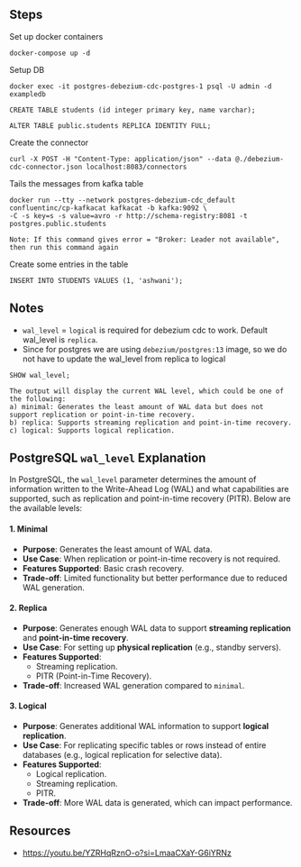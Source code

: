 ## Steps

Set up docker containers
```
docker-compose up -d
```

Setup DB
```
docker exec -it postgres-debezium-cdc-postgres-1 psql -U admin -d exampledb

CREATE TABLE students (id integer primary key, name varchar);

ALTER TABLE public.students REPLICA IDENTITY FULL;
```

Create the connector
```
curl -X POST -H "Content-Type: application/json" --data @./debezium-cdc-connector.json localhost:8083/connectors
```

Tails the messages from kafka table
```
docker run --tty --network postgres-debezium-cdc_default confluentinc/cp-kafkacat kafkacat -b kafka:9092 \
-C -s key=s -s value=avro -r http://schema-registry:8081 -t postgres.public.students

Note: If this command gives error = "Broker: Leader not available", then run this command again
```

Create some entries in the table
```
INSERT INTO STUDENTS VALUES (1, 'ashwani');
```


## Notes
* `wal_level` = `logical` is required for debezium cdc to work. Default wal_level is `replica`.
* Since for postgres we are using `debezium/postgres:13` image, so we do not have to update the wal_level from replica to logical
```
SHOW wal_level;

The output will display the current WAL level, which could be one of the following:
a) minimal: Generates the least amount of WAL data but does not support replication or point-in-time recovery.
b) replica: Supports streaming replication and point-in-time recovery.
c) logical: Supports logical replication.
```

## PostgreSQL `wal_level` Explanation

In PostgreSQL, the `wal_level` parameter determines the amount of information written to the Write-Ahead Log (WAL) and what capabilities are supported, such as replication and point-in-time recovery (PITR). Below are the available levels:

#### 1. **Minimal**
- **Purpose**: Generates the least amount of WAL data.
- **Use Case**: When replication or point-in-time recovery is not required.
- **Features Supported**: Basic crash recovery.
- **Trade-off**: Limited functionality but better performance due to reduced WAL generation.

#### 2. **Replica**
- **Purpose**: Generates enough WAL data to support **streaming replication** and **point-in-time recovery**.
- **Use Case**: For setting up **physical replication** (e.g., standby servers).
- **Features Supported**:
  - Streaming replication.
  - PITR (Point-in-Time Recovery).
- **Trade-off**: Increased WAL generation compared to `minimal`.

#### 3. **Logical**
- **Purpose**: Generates additional WAL information to support **logical replication**.
- **Use Case**: For replicating specific tables or rows instead of entire databases (e.g., logical replication for selective data).
- **Features Supported**:
  - Logical replication.
  - Streaming replication.
  - PITR.
- **Trade-off**: More WAL data is generated, which can impact performance.

## Resources
* https://youtu.be/YZRHqRznO-o?si=LmaaCXaY-G6iYRNz
